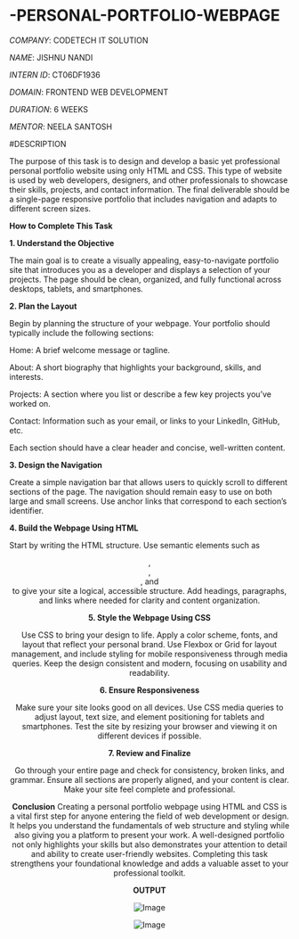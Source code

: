 # -PERSONAL-PORTFOLIO-WEBPAGE
*COMPANY*: CODETECH IT SOLUTION

*NAME*: JISHNU NANDI

*INTERN ID*: CT06DF1936

*DOMAIN*: FRONTEND WEB DEVELOPMENT

*DURATION*: 6 WEEKS

*MENTOR*: NEELA SANTOSH


#DESCRIPTION

The purpose of this task is to design and develop a basic yet professional personal portfolio website using only HTML and CSS. This type of website is used by web developers, designers, and other professionals to showcase their skills, projects, and contact information. The final deliverable should be a single-page responsive portfolio that includes navigation and adapts to different screen sizes.

**How to Complete This Task**

**1. Understand the Objective**

The main goal is to create a visually appealing, easy-to-navigate portfolio site that introduces you as a developer and displays a selection of your projects. The page should be clean, organized, and fully functional across desktops, tablets, and smartphones.

**2. Plan the Layout**

Begin by planning the structure of your webpage. Your portfolio should typically include the following sections:

Home: A brief welcome message or tagline.

About: A short biography that highlights your background, skills, and interests.

Projects: A section where you list or describe a few key projects you’ve worked on.

Contact: Information such as your email, or links to your LinkedIn, GitHub, etc.

Each section should have a clear header and concise, well-written content.

**3. Design the Navigation**

Create a simple navigation bar that allows users to quickly scroll to different sections of the page. The navigation should remain easy to use on both large and small screens. Use anchor links that correspond to each section’s identifier.

**4. Build the Webpage Using HTML**

Start by writing the HTML structure. Use semantic elements such as <header>, <nav>, <section>, and <footer> to give your site a logical, accessible structure. Add headings, paragraphs, and links where needed for clarity and content organization.

**5. Style the Webpage Using CSS**

Use CSS to bring your design to life. Apply a color scheme, fonts, and layout that reflect your personal brand. Use Flexbox or Grid for layout management, and include styling for mobile responsiveness through media queries. Keep the design consistent and modern, focusing on usability and readability.

**6. Ensure Responsiveness**

Make sure your site looks good on all devices. Use CSS media queries to adjust layout, text size, and element positioning for tablets and smartphones. Test the site by resizing your browser and viewing it on different devices if possible.

**7. Review and Finalize**

Go through your entire page and check for consistency, broken links, and grammar. Ensure all sections are properly aligned, and your content is clear. Make your site feel complete and professional.

**Conclusion**
Creating a personal portfolio webpage using HTML and CSS is a vital first step for anyone entering the field of web development or design. It helps you understand the fundamentals of web structure and styling while also giving you a platform to present your work. A well-designed portfolio not only highlights your skills but also demonstrates your attention to detail and ability to create user-friendly websites. Completing this task strengthens your foundational knowledge and adds a valuable asset to your professional toolkit.

**OUTPUT**

![Image](https://github.com/user-attachments/assets/19243cd7-84ae-47dd-99ee-7a2c2a3be511)

![Image](https://github.com/user-attachments/assets/540e6ad6-33b4-4543-8d43-b8e9699c499f)
